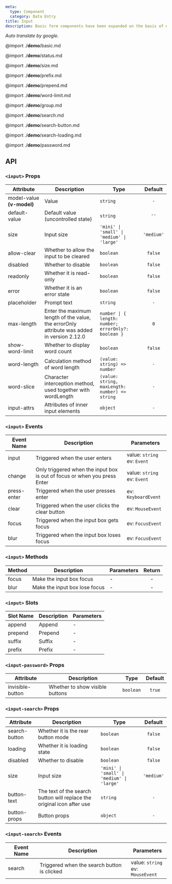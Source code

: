```yaml
meta:
  type: Component
  category: Data Entry
title: Input
description: Basic form components have been expanded on the basis of native controls and can be used in combination.
```

*Auto translate by google.*

@import ./__demo__/basic.md

@import ./__demo__/status.md

@import ./__demo__/size.md

@import ./__demo__/prefix.md

@import ./__demo__/prepend.md

@import ./__demo__/word-limit.md

@import ./__demo__/group.md

@import ./__demo__/search.md

@import ./__demo__/search-button.md

@import ./__demo__/search-loading.md

@import ./__demo__/password.md

## API


### `<input>` Props

|Attribute|Description|Type|Default|
|---|---|---|:---:|
|model-value **(v-model)**|Value|`string`|`-`|
|default-value|Default value (uncontrolled state)|`string`|`''`|
|size|Input size|`'mini' \| 'small' \| 'medium' \| 'large'`|`'medium'`|
|allow-clear|Whether to allow the input to be cleared|`boolean`|`false`|
|disabled|Whether to disable|`boolean`|`false`|
|readonly|Whether it is read-only|`boolean`|`false`|
|error|Whether it is an error state|`boolean`|`false`|
|placeholder|Prompt text|`string`|`-`|
|max-length|Enter the maximum length of the value, the errorOnly attribute was added in version 2.12.0|`number \| { length: number; errorOnly?: boolean }`|`0`|
|show-word-limit|Whether to display word count|`boolean`|`false`|
|word-length|Calculation method of word length|`(value: string) => number`|`-`|
|word-slice|Character interception method, used together with wordLength|`(value: string, maxLength: number) => string`|`-`|
|input-attrs|Attributes of inner input elements|`object`|`-`|
### `<input>` Events

|Event Name|Description|Parameters|
|---|---|---|
|input|Triggered when the user enters|value: `string`<br>ev: `Event`|
|change|Only triggered when the input box is out of focus or when you press Enter|value: `string`<br>ev: `Event`|
|press-enter|Triggered when the user presses enter|ev: `KeyboardEvent`|
|clear|Triggered when the user clicks the clear button|ev: `MouseEvent`|
|focus|Triggered when the input box gets focus|ev: `FocusEvent`|
|blur|Triggered when the input box loses focus|ev: `FocusEvent`|
### `<input>` Methods

|Method|Description|Parameters|Return|
|---|---|---|:---:|
|focus|Make the input box focus|-|-|
|blur|Make the input box lose focus|-|-|
### `<input>` Slots

|Slot Name|Description|Parameters|
|---|---|---|
|append|Append|-|
|prepend|Prepend|-|
|suffix|Suffix|-|
|prefix|Prefix|-|








### `<input-password>` Props

|Attribute|Description|Type|Default|
|---|---|---|:---:|
|invisible-button|Whether to show visible buttons|`boolean`|`true`|




### `<input-search>` Props

|Attribute|Description|Type|Default|
|---|---|---|:---:|
|search-button|Whether it is the rear button mode|`boolean`|`false`|
|loading|Whether it is loading state|`boolean`|`false`|
|disabled|Whether to disable|`boolean`|`false`|
|size|Input size|`'mini' \| 'small' \| 'medium' \| 'large'`|`'medium'`|
|button-text|The text of the search button will replace the original icon after use|`string`|`-`|
|button-props|Button props|`object`|`-`|
### `<input-search>` Events

|Event Name|Description|Parameters|
|---|---|---|
|search|Triggered when the search button is clicked|value: `string`<br>ev: `MouseEvent`|


